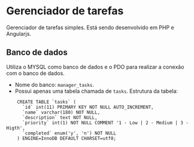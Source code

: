 # Gerenciador de tarefas

Gerenciador de tarefas simples. Está sendo desenvolvido em PHP e Angularjs.

## Banco de dados

Utiliza o MYSQL como banco de dados e o PDO para realizar a conexão com o banco de dados.
- Nome do banco: `manager_tasks`.
- Possui apenas uma tabela chamada de `tasks`. Estrutura da tabela:
```
	CREATE TABLE `tasks` (
	  `id` int(11) PRIMARY KEY NOT NULL AUTO_INCREMENT,
	  `name` varchar(180) NOT NULL,
	  `description` text NOT NULL,
	  `priority` int(1) NOT NULL COMMENT '1 - Low | 2 - Medium | 3 - Higth',
	  `completed` enum('y', 'n') NOT NULL
	) ENGINE=InnoDB DEFAULT CHARSET=utf8;
```
